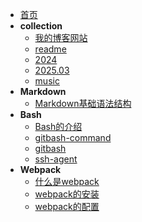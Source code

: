 <!-- docs/guide.md -->
* [首页](README)
* **collection**
    * [我的博客网站](guide)
    * [readme](collection/000.readme)
    * [2024](collection/001.2024)
    * [2025.03](collection/002.2025_03)
    * [music](collection/003.music)
* **Markdown**
    * [Markdown基础语法结构](markdown/01.Markdown的11种基本语法)
* **Bash**
    * [Bash的介绍](bash/001.bash的介绍)
    * [gitbash-command](bash/002.gitbash-command)
    * [gitbash](bash/003.gitbash)
    * [ssh-agent](bash/004.ssh-agent)
* **Webpack**
    * [什么是webpack](webpack/01.什么是webpack)
    * [webpack的安装](webpack/02.webpack的安装)
    * [webpack的配置](webpack/03.webpack的配置)
